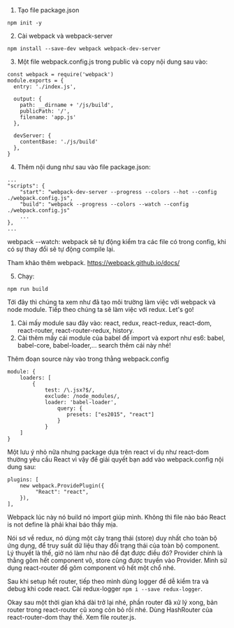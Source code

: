 1. Tạo file package.json

`npm init -y`

2. Cài webpack và webpack-server

`npm install --save-dev webpack webpack-dev-server`

3. Một file webpack.config.js trong public và copy nội dung sau vào:

```
const webpack = require('webpack')
module.exports = {
  entry: './index.js',

  output: {
    path: __dirname + '/js/build',
    publicPath: '/',
    filename: 'app.js'
  },

  devServer: {
    contentBase: './js/build'
  },
}
```

4. Thêm nội dung như sau vào file package.json: 

```
...
"scripts": {
    "start": "webpack-dev-server --progress --colors --hot --config ./webpack.config.js",
    "build": "webpack --progress --colors --watch --config ./webpack.config.js"
    ...
},
...
```
webpack --watch: webpack sẽ tự động kiểm tra các file có trong config, khi có sự thay đổi sẽ tự động compile lại.

Tham khảo thêm webpack.
https://webpack.github.io/docs/

5. Chạy:

`npm run build`


Tới đây thì chúng ta xem như đã tạo môi trường làm việc với webpack và node module. Tiếp theo chúng ta sẽ làm việc với redux. Let's go!

1. Cài mấy module sau đây vào: react, redux, react-redux, react-dom, react-router, react-router-redux, history.
2. Cài thêm mấy cái module của babel để import và export như es6: babel, babel-core, babel-loader,... search thêm cái này nhé!

Thêm đoạn source này vào trong thằng webpack.config 
```
module: {
	loaders: [
		{
			test: /\.jsx?$/,
			exclude: /node_modules/,
			loader: 'babel-loader',
		        query: {
		           presets: ["es2015", "react"]
		        }
	    	}
	]
}
```
Một lưu ý nhỏ nữa nhưng package dựa trên react ví dụ như react-dom thường yêu cầu React vì vậy để giải quyết bạn add vào webpack.config nội dung sau:
```
plugins: [
    new webpack.ProvidePlugin({
         "React": "react",
    }),
],
```
Webpack lúc này nó build nó import giúp mình. Không thì file nào báo React is not define là phải khai báo thấy mịa.

Nói sơ về redux, nó dùng một cây trạng thái (store) duy nhất cho toàn bộ ứng dụng, để truy suất dữ liệu thay đổi trạng thái của toàn bộ component. Lý thuyết là thế, giờ nó làm như nào để đạt được điều đó? Provider chính là thằng gôm hết component vô, store cũng được truyền vào Provider. Mình sử dụng react-router để gôm component vô hết một chổ nhé.

Sau khi setup hết router, tiếp theo mình dùng logger để dễ kiểm tra và debug khi code react. Cài redux-logger `npm i --save redux-logger`.

Okay sau một thời gian khá dài trở lại nhé, phần router đã xử lý xong, bản router trong react-router cũ xong còn bỏ rồi nhé. Dùng HashRouter của react-router-dom thay thế. Xem file router.js.

